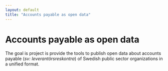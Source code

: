 ```yaml
---
layout: default
title: "Accounts payable as open data"
---
```


# Accounts payable as open data

The goal is project is provide the tools to publish open data about accounts payable (_sv: leverantörsreskontra_)
of Swedish public sector organizations in a unified format.


